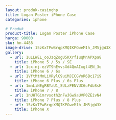 ```yaml
---
layout: produk-casinghp
title: Logan Poster iPhone Case
categories: iphone

# Produk
product-title: Logan Poster iPhone Case
harga: 90000
sku: hn-4488
image-drive: 15zKxTPwBrqpXMQIKPGweM1h_JM5jgW3X
gallery:
  - url: 1uLLWEL_ooJzqZogU5KXrfIuqMnAPXpa8
    title: iPhone 5 / 5s / SE
  - url: 1cx-nj-ezVT9hEvvsXd4QmAIxgl4EN_3o
    title: iPhone 6 / 6s
  - url: 1VftMtMnLiVRylC9uiMJICGVoR6Bc17i9
    title: iPhone 6 Plus / 6s Plus
  - url: 1mnLiNEgRBYaU1_SULzPENVUC6uFdbSsH
    title: iPhone 7 / 8
  - url: 1nUHTGimrvsoth2nFwJGw9aUVP0ZEivN4
    title: iPhone 7 Plus / 8 Plus
  - url: 15zKxTPwBrqpXMQIKPGweM1h_JM5jgW3X
    title: iPhone X
---
```

